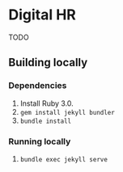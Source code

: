 # Digital HR

TODO

## Building locally

### Dependencies
1. Install Ruby 3.0.
2. `gem install jekyll bundler`
3. `bundle install`

### Running locally
1. `bundle exec jekyll serve`

